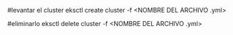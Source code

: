 #levantar el cluster
eksctl create cluster -f <NOMBRE DEL ARCHIVO .yml>

#eliminarlo
eksctl delete cluster -f <NOMBRE DEL ARCHIVO .yml>
